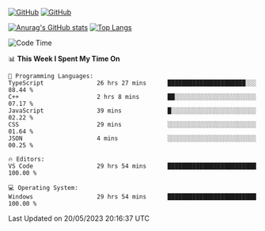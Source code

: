 [![GitHub](https://img.shields.io/github/followers/sharpxk?style=social)](https://github.com/sharpxk) [![GitHub](https://img.shields.io/github/stars/sharpxk?style=social)](https://github.com/sharpxk)

[![Anurag's GitHub stats](https://github-readme-stats-git-masterrstaa-rickstaa.vercel.app/api?username=sharpxk&hide=contribs,prs,issues&show_icons=true&theme=tokyonight)](https://github.com/anuraghazra/github-readme-stats)
[![Top Langs](https://github-readme-stats-git-masterrstaa-rickstaa.vercel.app/api/top-langs/?username=sharpxk&layout=compact&theme=tokyonight)](https://github.com/anuraghazra/github-readme-stats)

<!--START_SECTION:waka-->
![Code Time](http://img.shields.io/badge/Code%20Time-125%20hrs%2037%20mins-blue)

📊 **This Week I Spent My Time On** 

```text
💬 Programming Languages: 
TypeScript               26 hrs 27 mins      ██████████████████████░░░   88.44 % 
C++                      2 hrs 8 mins        ██░░░░░░░░░░░░░░░░░░░░░░░   07.17 % 
JavaScript               39 mins             █░░░░░░░░░░░░░░░░░░░░░░░░   02.22 % 
CSS                      29 mins             ░░░░░░░░░░░░░░░░░░░░░░░░░   01.64 % 
JSON                     4 mins              ░░░░░░░░░░░░░░░░░░░░░░░░░   00.25 % 

🔥 Editors: 
VS Code                  29 hrs 54 mins      █████████████████████████   100.00 % 

💻 Operating System: 
Windows                  29 hrs 54 mins      █████████████████████████   100.00 % 
```


 Last Updated on 20/05/2023 20:16:37 UTC
<!--END_SECTION:waka-->
